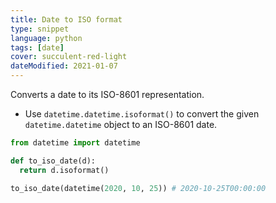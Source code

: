 ```yaml
---
title: Date to ISO format
type: snippet
language: python
tags: [date]
cover: succulent-red-light
dateModified: 2021-01-07
---
```


Converts a date to its ISO-8601 representation.

- Use `datetime.datetime.isoformat()` to convert the given `datetime.datetime` object to an ISO-8601 date.

```py
from datetime import datetime

def to_iso_date(d):
  return d.isoformat()

to_iso_date(datetime(2020, 10, 25)) # 2020-10-25T00:00:00
```
